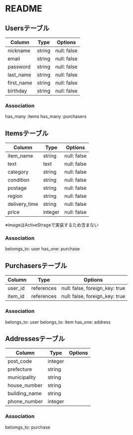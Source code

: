 # README

## Usersテーブル

|Column    |Type     |Options     |
|----------|---------|------------|
|nickname  |string   |null: false |
|email     |string   |null: false |
|password  |string   |null: false |
|last_name |string   |null: false |
|first_name|string   |null: false |
|birthday  |string   |null: false |

### Association
has_many :items
has_many :purchasers


## Itemsテーブル

|Column        |Type    |Options     |
|--------------|--------|------------|
|item_name     |string  |null: false |
|text          |text    |null: false |
|category      |string  |null: false |
|condition     |string  |null: false |
|postage       |string  |null: false |
|region        |string  |null: false |
|delivery_time |string  |null: false |
|price         |integer |null: false |

※imageはActiveStrageで実装するため含まない

### Association
belomgs_to: user
has_one: purchase


## Purchasersテーブル

|Column  |Type       |Options                        |
|--------|-----------|-------------------------------|
|user_id |references |null: false, foreign_key: true |
|item_id |references |null: false, foreign_key: true |

### Association
belongs_to: user
belongs_to: item
has_one: address


## Addressesテーブル

|Column       |Type|Options|
|-------------|----|-------|
|post_code    |integer     |
|prefecture   |string      |
|municipality |string      |
|house_number |string      |
|building_name|string      |
|phone_number |integer     |

### Association
belomgs_to: purchase